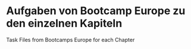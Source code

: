 # Aufgaben von Bootcamp Europe zu den einzelnen Kapiteln

Task Files from Bootcamps Europe for each Chapter
